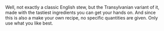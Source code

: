 Well, not exactly a classic English stew, but the Transylvanian variant of it, made with the tastiest ingredients you can get your hands on. And since this is also a make your own recipe, no specific quantities are given. Only use what you like best.